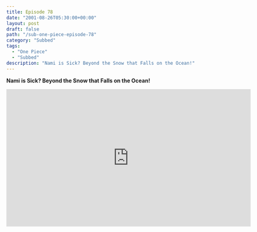 ```yaml
---
title: Episode 78
date: "2001-08-26T05:30:00+00:00"
layout: post
draft: false
path: "/sub-one-piece-episode-78"
category: "Subbed"
tags:
  - "One Piece"
  - "Subbed"
description: "Nami is Sick? Beyond the Snow that Falls on the Ocean!"
---
```


**Nami is Sick? Beyond the Snow that Falls on the Ocean!**

<iframe width="640" height="360" src="https://www.rapidvideo.com/e/FX3C4G5PZK" frameborder="0" marginwidth=0 marginheight=0 scrolling=no allowfullscreen></iframe>

